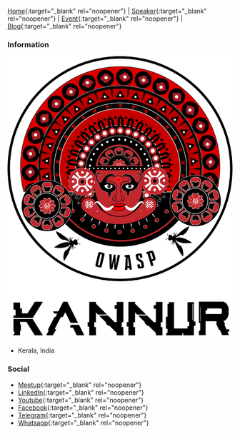 [Home](https://owasp.org/www-chapter-kannur/#div-ml){:target="_blank" rel="noopener"} | [Speaker](https://owasp.org/www-chapter-kannur/#div-speakers){:target="_blank" rel="noopener"} | [Event](https://owasp.org/www-chapter-kannur/#div-events){:target="_blank" rel="noopener"} | [Blog](https://owasp.org/www-chapter-kannur/#div-blogs){:target="_blank" rel="noopener"}
### Information

![OWASP Kannur Chapter](assets/images/logo.png "OWASP Kannur Chapter")
* Kerala, India

### Social
* [Meetup](https://www.meetup.com/owasp-kannur/){:target="_blank" rel="noopener"}
* [LinkedIn](https://www.linkedin.com/company/owasp-kannur){:target="_blank" rel="noopener"}
* [Youtube](https://www.youtube.com/channel/UC7f_G_Rrhyejigmm-7pwLcw/featured){:target="_blank" rel="noopener"}
* [Facebook](https://www.facebook.com/owaspkannur){:target="_blank" rel="noopener"}
* [Telegram](https://t.me/owaspkannur){:target="_blank" rel="noopener"}
* [Whatsapp](https://t.me/owaspkannur){:target="_blank" rel="noopener"}
